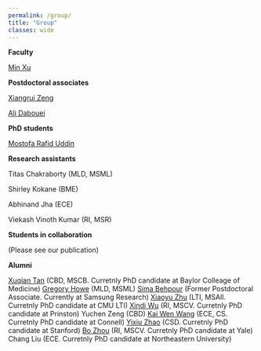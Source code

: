 ```yaml
---
permalink: /group/
title: "Group"
classes: wide
---
```


**Faculty**

[Min Xu](https://xulabs.github.io/min-xu)

**Postdoctoral associates**

[Xiangrui Zeng](https://scholar.google.com/citations?user=8gQLySoAAAAJ&view_op=list_works&sortby=pubdate)

[Ali Dabouei](https://alldbi.github.io)

**PhD students**

[Mostofa Rafid Uddin](https://duranrafid.github.io)

**Research assistants**

Titas Chakraborty (MLD, MSML)

Shirley Kokane (BME)

Abhinand Jha (ECE)

Viekash Vinoth Kumar (RI, MSR)

**Students in collaboration**

(Please see our publication)

**Alumni**

[Xuqian Tan](https://www.linkedin.com/in/xuqian-tan-554a62119/) (CBD, MSCB. Curretnly PhD candidate at Baylor Colleage of Medicine)
[Gregory Howe](https://www.linkedin.com/in/gregory-howe-189506178) (MLD, MSML)
[Sima Behpour](https://www.linkedin.com/in/sima-behpour-95037713b) (Former Postdoctoral Associate. Currently at Samsung Research)
[Xiaoyu Zhu](https://www.linkedin.com/in/xiaoyuzhu3/) (LTI, MSAII. Curretnly PhD candidate at CMU LTI)
[Xindi Wu](https://www.linkedin.com/in/xindi-cindy-wu-3ba243111) (RI, MSCV. Curretnly PhD candidate at Prinston)
Yuchen Zeng (CBD)
[Kai Wen Wang](https://kaiwenw.github.io/) (ECE, CS. Curretnly PhD candidate at Connell)
[Yixiu Zhao](https://www.linkedin.com/in/yixiu-zhao-a00498128/) (CSD. Curretnly PhD candidate at Stanford)
[Bo Zhou](https://www.linkedin.com/in/bo-zhou-514177ab/) (RI, MSCV. Curretnly PhD candidate at Yale)  
Chang Liu (ECE. Curretnly PhD candidate at Northeastern University)
